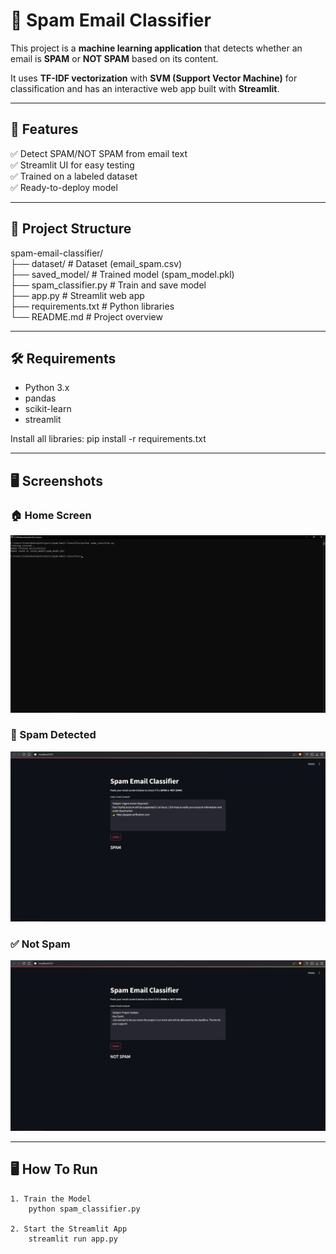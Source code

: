 # 📧 Spam Email Classifier

This project is a **machine learning application** that detects whether an email is **SPAM** or **NOT SPAM** based on its content.  

It uses **TF-IDF vectorization** with **SVM (Support Vector Machine)** for classification and has an interactive web app built with **Streamlit**.

---

## 🚀 Features
✅ Detect SPAM/NOT SPAM from email text  
✅ Streamlit UI for easy testing  
✅ Trained on a labeled dataset  
✅ Ready-to-deploy model  

---

## 📂 Project Structure
spam-email-classifier/<br>
├── dataset/            # Dataset (email_spam.csv)<br>
├── saved_model/        # Trained model (spam_model.pkl)<br>
├── spam_classifier.py  # Train and save model<br>
├── app.py              # Streamlit web app<br>
├── requirements.txt    # Python libraries<br>
└── README.md           # Project overview<br>

---

## 🛠 Requirements
- Python 3.x
- pandas
- scikit-learn
- streamlit

Install all libraries:
    pip install -r requirements.txt

---

## 🖥️ Screenshots

### 🏠 Home Screen
![Home Screen](screenshots/model_training.png)

### 🚨 Spam Detected
![Spam Detected](screenshots/spam.png)

### ✅ Not Spam
![Not Spam](screenshots/not_spam.png)

---

## 🖥 How To Run
    1. Train the Model
        python spam_classifier.py

    2. Start the Streamlit App
        streamlit run app.py
